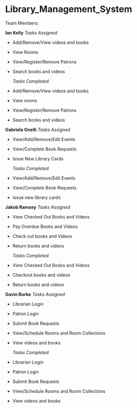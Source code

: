 # Library_Management_System
Team Members:

**Ian Kelly**
  *Tasks Assigned*
- Add/Remove/View videos and books 
- View Rooms
- View/Register/Remove Patrons
- Search books and videos
 
  *Tasks Completed*
- Add/Remove/View videos and books 
- View rooms
- View/Register/Remove Patrons
- Search books and videos

**Gabriela Onelli**
  *Tasks Assigned*
- View/Add/Remove/Edit Events 
- View/Complete Book Requests 
- Issue New Library Cards

  *Tasks Completed*
- View/Add/Remove/Edit Events 
- View/Complete Book Requests 
- Issue new library cards

**Jakob Ramsey** 
  *Tasks Assigned*
- View Checked Out Books and Videos 
- Pay Overdue Books and Videos 
- Check out books and Videos
- Return books and videos

  *Tasks Completed*
- View Checked Out Books and Videos 
- Checkout books and videos
- Return books and videos

**Gavin Burke**
  *Tasks Assigned*
- Librarian Login
- Patron Login
- Submit Book Requests
- View/Schedule Rooms and Room Collections 
- View videos and books

  *Tasks Completed*
- Librarian Login
- Patron Login
- Submit Book Requests
- View/Schedule Rooms and Room Collections 
- View videos and books

